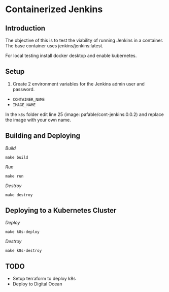 # Containerized Jenkins

## Introduction
The objective of this is to test the viability of running Jenkins in a container.
The base container uses jenkins/jenkins:latest.

For local testing install docker desktop and enable kubernetes.

## Setup
1. Create 2 environment variables for the Jenkins admin user and password.
- `CONTAINER_NAME`
- `IMAGE_NAME`

In the `k8s` folder edit line 25 (image: pafable/cont-jenkins:0.0.2) and replace the image with your own name.

## Building and Deploying
*Build*
```
make build 
```

*Run*
```
make run
```

*Destroy*
```
make destroy
```

## Deploying to a Kubernetes Cluster
*Deploy*
```
make k8s-deploy
```

*Destroy*
```
make k8s-destroy
```

## TODO
- Setup terraform to deploy k8s
- Deploy to Digital Ocean